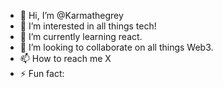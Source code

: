 - 👋 Hi, I’m @Karmathegrey
- 👀 I’m interested in all things tech!
- 🌱 I’m currently learning react.
- 💞️ I’m looking to collaborate on all things Web3.
- 📫 How to reach me X
- ⚡ Fun fact: 

<!---
Karmathegrey/Karmathegrey is a ✨ special ✨ repository because its `README.md` (this file) appears on your GitHub profile.
You can click the Preview link to take a look at your changes.
--->
